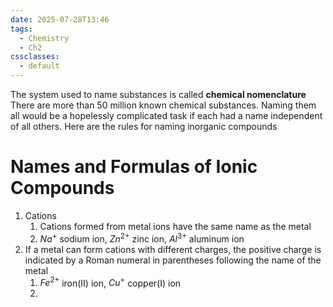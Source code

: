 ```yaml
---
date: 2025-07-28T13:46
tags:
  - Chemistry
  - Ch2
cssclasses:
  - default
---
```

The system used to name substances is called **chemical nomenclature**
There are more than 50 million known chemical substances. Naming them all
would be a hopelessly complicated task if each had a name independent of all others.
Here are the rules for naming inorganic compounds

# Names and Formulas of Ionic Compounds
1. Cations
	1. Cations formed from metal ions have the same name as the metal
	2. $Na^+$ sodium ion, $Zn^{2+}$ zinc ion, $Al^{3+}$ aluminum ion
2. If a metal can form cations with different charges, the positive charge is indicated by a Roman numeral in parentheses following the name of the metal
	1. $Fe^{2+}$ iron(II) ion, $Cu^+$ copper(I) ion
	2. 